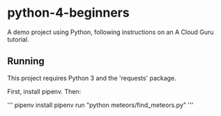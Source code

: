 # python-4-beginners
A demo project using Python, following instructions on an A Cloud Guru tutorial.

## Running

This project requires Python 3 and the 'requests' package.

First, install pipenv. Then:

'''
pipenv install
pipenv run "python meteors/find_meteors.py"
'''
